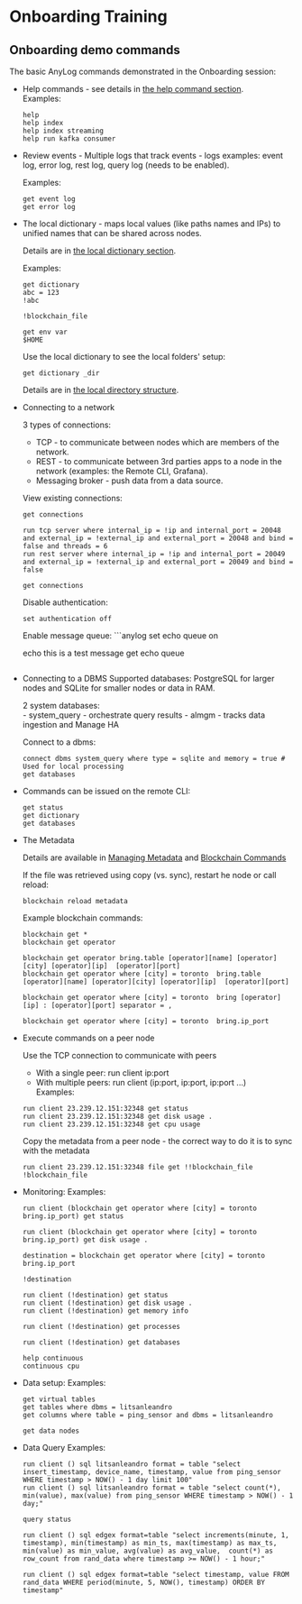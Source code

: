 # Onboarding Training

## Onboarding demo commands

The basic AnyLog commands demonstrated in the Onboarding session:

* Help commands - see details in [the help command section](../getting%20started.md#the-help-command).  
    Examples:
    ```anylog 
    help
    help index
    help index streaming
    help run kafka consumer
    ``` 

* Review events - 
    Multiple logs that track events - logs examples: event log, error log, rest log, query log (needs to be enabled).
  
     Examples:
    ```anylog 
    get event log
    get error log
    ```   
  
* The local dictionary - maps local values (like paths names and IPs) to unified names that can be shared across nodes.
  
    Details are in [the local dictionary section](../dictionary.md#the-local-dictionary).

     Examples:
    ```anylog 
    get dictionary
    abc = 123
    !abc

    !blockchain_file

    get env var
    $HOME
    ```   
  
    Use the local dictionary to see the local folders' setup:
    
    ```anylog 
    get dictionary _dir
    ```   
    Details are in [the local directory structure](../getting%20started.md#local-directory-structure).
  
* Connecting to a network
    
    3 types of connections:
    - TCP - to communicate between nodes which are members of the network.
    - REST - to communicate between 3rd parties apps to a node in the network (examples: the Remote CLI, Grafana).
    - Messaging broker - push data from a data source.
    
    View existing connections:
     ```anylog 
    get connections
  
    run tcp server where internal_ip = !ip and internal_port = 20048 and external_ip = !external_ip and external_port = 20048 and bind = false and threads = 6
    run rest server where internal_ip = !ip and internal_port = 20049 and external_ip = !external_ip and external_port = 20049 and bind = false

    get connections
    ```   
  
    Disable authentication:
    ```anylog 
    set authentication off
    ```   

    Enable message queue:
      ```anylog 
    set echo queue on
  
    echo this is a test message
    get echo queue
    ```  
  
* Connecting to a DBMS
    Supported databases: PostgreSQL for larger nodes and SQLite for smaller nodes or data in RAM.

    2 system databases:    
        - system_query - orchestrate query results
        - almgm - tracks data ingestion and Manage HA
  
    Connect to a dbms:
    ```anylog 
    connect dbms system_query where type = sqlite and memory = true # Used for local processing
    get databases
    ```   

* Commands can be issued on the remote CLI:

    ```anylog 
    get status
    get dictionary
    get databases
    ```   

* The Metadata
    
    Details are available in [Managing Metadata](../metadata%20management.md#managing-metadata)
    and [Blockchain Commands](../blockchain%20commands.md#blockchain-commands)
  
    If the file was retrieved using copy (vs. sync), restart he node or call reload:
    ```anylog 
    blockchain reload metadata
    ```   
    Example blockchain commands:
    ```anylog 
    blockchain get *
    blockchain get operator
    
    blockchain get operator bring.table [operator][name] [operator][city] [operator][ip]  [operator][port] 
    blockchain get operator where [city] = toronto  bring.table [operator][name] [operator][city] [operator][ip]  [operator][port] 
    
    blockchain get operator where [city] = toronto  bring [operator][ip] : [operator][port] separator = ,
    
    blockchain get operator where [city] = toronto  bring.ip_port
    ```   


* Execute commands on a peer node

    Use the TCP connection to communicate with peers 
    - With a single peer:   run client ip:port
    - With multiple peers:  run client (ip:port, ip:port, ip:port ...)  
     Examples: 
     ```anylog 
    run client 23.239.12.151:32348 get status
    run client 23.239.12.151:32348 get disk usage .
    run client 23.239.12.151:32348 get cpu usage
    ```   
    
    Copy the metadata from a peer node - the correct way to do it is to sync with the metadata

    ```anylog 
    run client 23.239.12.151:32348 file get !!blockchain_file !blockchain_file
    ```
  
* Monitoring:
    Examples: 
     ```anylog 
    run client (blockchain get operator where [city] = toronto  bring.ip_port) get status
    
    run client (blockchain get operator where [city] = toronto  bring.ip_port) get disk usage .
    
    destination = blockchain get operator where [city] = toronto  bring.ip_port
    
    !destination
    
    run client (!destination) get status
    run client (!destination) get disk usage .
    run client (!destination) get memory info
    
    run client (!destination) get processes
    
    run client (!destination) get databases
    
    help continuous
    continuous cpu  
    ```
  
* Data setup:
      Examples: 
     ```anylog 
    get virtual tables
    get tables where dbms = litsanleandro
    get columns where table = ping_sensor and dbms = litsanleandro
    
    get data nodes

    ```
  
* Data Query 
      Examples: 
     ```anylog 
    run client () sql litsanleandro format = table "select insert_timestamp, device_name, timestamp, value from ping_sensor WHERE timestamp > NOW() - 1 day limit 100"
    run client () sql litsanleandro format = table "select count(*), min(value), max(value) from ping_sensor WHERE timestamp > NOW() - 1 day;"
    
    query status
    
    run client () sql edgex format=table "select increments(minute, 1, timestamp), min(timestamp) as min_ts, max(timestamp) as max_ts, min(value) as min_value, avg(value) as avg_value,  count(*) as row_count from rand_data where timestamp >= NOW() - 1 hour;"
    
    run client () sql edgex format=table "select timestamp, value FROM rand_data WHERE period(minute, 5, NOW(), timestamp) ORDER BY timestamp"
    ```
  
    